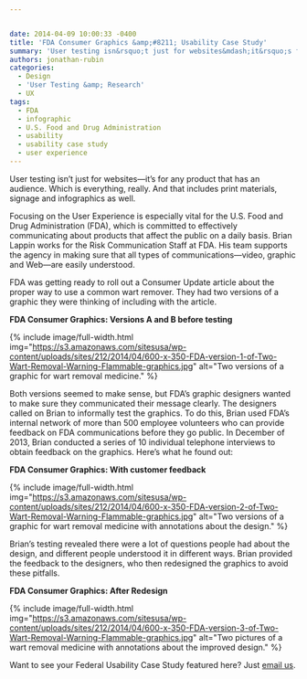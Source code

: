 ```yaml
---


date: 2014-04-09 10:00:33 -0400
title: 'FDA Consumer Graphics &amp;#8211; Usability Case Study'
summary: 'User testing isn&rsquo;t just for websites&mdash;it&rsquo;s for any product that has an audience. Which is everything, really. And that includes print materials, signage and infographics as well. Focusing on the User Experience is especially vital for the U.S. Food and Drug Administration (FDA), which is committed to effectively communicating about products that affect the public'
authors: jonathan-rubin
categories:
  - Design
  - 'User Testing &amp; Research'
  - UX
tags:
  - FDA
  - infographic
  - U.S. Food and Drug Administration
  - usability
  - usability case study
  - user experience
---
```


<p dir="ltr">
  User testing isn’t just for websites—it’s for any product that has an audience. Which is everything, really. And that includes print materials, signage and infographics as well.
</p>

<p dir="ltr">
  Focusing on the User Experience is especially vital for the U.S. Food and Drug Administration (FDA), which is committed to effectively communicating about products that affect the public on a daily basis. Brian Lappin works for the Risk Communication Staff at FDA. His team supports the agency in making sure that all types of communications—video, graphic and Web—are easily understood.
</p>

<p dir="ltr">
  FDA was getting ready to roll out a Consumer Update article about the proper way to use a common wart remover. They had two versions of a graphic they were thinking of including with the article.
</p>

<p dir="ltr">
  <strong>FDA Consumer Graphics: Versions A and B before testing</strong>
</p>


{% include image/full-width.html img="https://s3.amazonaws.com/sitesusa/wp-content/uploads/sites/212/2014/04/600-x-350-FDA-version-1-of-Two-Wart-Removal-Warning-Flammable-graphics.jpg" alt="Two versions of a graphic for wart removal medicine." %}

<p dir="ltr">
  Both versions seemed to make sense, but FDA’s graphic designers wanted to make sure they communicated their message clearly. The designers called on Brian to informally test the graphics. To do this, Brian used FDA’s internal network of more than 500 employee volunteers who can provide feedback on FDA communications before they go public. In December of 2013, Brian conducted a series of 10 individual telephone interviews to obtain feedback on the graphics. Here’s what he found out:
</p>

<p dir="ltr">
  <strong>FDA Consumer Graphics: With customer feedback</strong>
</p>


{% include image/full-width.html img="https://s3.amazonaws.com/sitesusa/wp-content/uploads/sites/212/2014/04/600-x-350-FDA-version-2-of-Two-Wart-Removal-Warning-Flammable-graphics.jpg" alt="Two versions of a graphic for wart removal medicine with annotations about the design." %}

<p dir="ltr">
  Brian’s testing revealed there were a lot of questions people had about the design, and different people understood it in different ways. Brian provided the feedback to the designers, who then redesigned the graphics to avoid these pitfalls.
</p>

<p dir="ltr">
  <strong>FDA Consumer Graphics: After Redesign</strong>
</p>


{% include image/full-width.html img="https://s3.amazonaws.com/sitesusa/wp-content/uploads/sites/212/2014/04/600-x-350-FDA-version-3-of-Two-Wart-Removal-Warning-Flammable-graphics.jpg" alt="Two pictures of a wart removal medicine with annotations about the improved design." %}

Want to see your Federal Usability Case Study featured here? Just [email us](mailto:govux@gsa.gov "Click here to email govux@gsa.gov").